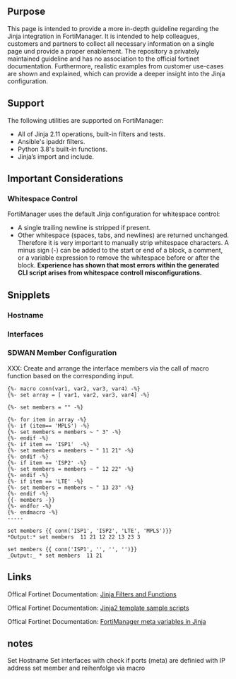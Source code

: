 ## Purpose
This page is intended to provide a more in-depth guideline regarding the Jinja integration in FortiManager.
It is intended to help colleagues, customers and partners to collect all necessary information on a single page und provide a proper enablement.
The repository a privately maintained guideline and has no association to the official fortinet documentation.
Furthermore, realistic examples from customer use-cases are shown and explained, which can provide a deeper insight into the Jinja configuration.


## Support
The following utilities are supported on FortiManager:
- All of Jinja 2.11 operations, built-in filters and tests.
- Ansible's ipaddr filters.
- Python 3.8's built-in functions.
- Jinja’s import and include.


## Important Considerations
### Whitespace Control
FortiManager uses the default Jinja configuration for whitespace control:
- A single trailing newline is stripped if present.
- Other whitespace (spaces, tabs, and newlines) are returned unchanged.
Therefore it is very important to manually strip whitespace characters. A minus sign (-) can be added to the start or end of a block, a comment, or a variable expression to remove the whitespace before or after the block.
**Experience has shown that most errors within the generated CLI script arises from whitespace controll misconfigurations.** 


## Snipplets
### Hostname
### Interfaces
### SDWAN Member Configuration
XXX: Create and arrange the interface members via the call of macro function based on the corresponding input.
```
{%- macro conn(var1, var2, var3, var4) -%}
{%- set array = [ var1, var2, var3, var4] -%}

{%- set members = "" -%} 

{%- for item in array -%}
{%- if (item== 'MPLS') -%} 
{%- set members = members ~ " 3" -%}
{%- endif -%}
{%- if item == 'ISP1'  -%}
{%- set members = members ~ " 11 21" -%}
{%- endif -%}
{%- if item == 'ISP2' -%} 
{%- set members = members ~ " 12 22" -%}
{%- endif -%}
{%- if item == 'LTE' -%} 
{%- set members = members ~ " 13 23" -%}
{%- endif -%}
{{- members -}}
{%- endfor -%}
{%- endmacro -%}
-----

set members {{ conn('ISP1', 'ISP2', 'LTE', 'MPLS')}}
*Output:* set members  11 21 12 22 13 23 3

set members {{ conn('ISP1', '', '', '')}}
_Output:_ * set members  11 21

```

## Links
Offical Fortinet Documentation: [Jinja Filters and Functions](https://docs.fortinet.com/document/fortimanager/7.4.1/jinja-filters-and-functions/130068/supported-filters-and-functions)

Offical Fortinet Documentation: [Jinja2 template sample scripts](https://docs.fortinet.com/document/fortimanager/7.2.0/new-features/761880/jinja2-template-sample-scripts)

Offical Fortinet Documentation: [FortiManager meta variables in Jinja](https://docs.fortinet.com/document/fortimanager/7.4.1/jinja-filters-and-functions/456481/fortimanager-meta-variables-in-jinja)

## notes
Set Hostname
Set interfaces with check if ports (meta) are definied with IP address
set member and reihenfolge via macro
